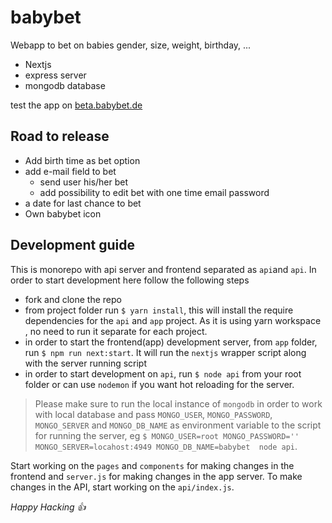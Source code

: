 # babybet
Webapp to bet on babies gender, size, weight, birthday, ...

- Nextjs
- express server
- mongodb database

test the app on [beta.babybet.de](https://beta.babybet.de)

## Road to release

- Add birth time as bet option
- add e-mail field to bet
  - send user his/her bet
  - add possibility to edit bet with one time email password
- a date for last chance to bet
- Own babybet icon

## Development guide
This is monorepo with api server and frontend separated as `api`and `api`.
In order to start development here follow the following steps
- fork and clone the repo
- from project folder run `$ yarn install`, this will install the require dependencies for the `api` and `app` project. As it is using yarn workspace , no need to run it separate for each project.
- in order to start the frontend(app) development server, from `app` folder, run `$ npm run next:start`. It will run the `nextjs` wrapper script along with the server running script
- in order to start development on `api`, run `$ node api` from your root folder or can use `nodemon` if you want hot reloading for the server. 

> Please make sure to run the local instance of `mongodb` in order to work with local database and pass `MONGO_USER`, `MONGO_PASSWORD`, `MONGO_SERVER` and `MONGO_DB_NAME` as environment variable to the script for running the server, eg `$ MONGO_USER=root MONGO_PASSWORD=''  MONGO_SERVER=locahost:4949 MONGO_DB_NAME=babybet  node api`.

Start working on the `pages` and `components` for making changes in the frontend and `server.js` for making changes in the app server. 
To make changes in the API, start working on the `api/index.js`.

*Happy Hacking :+1:*
